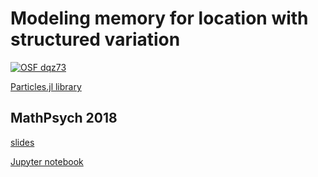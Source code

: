 # Modeling memory for location with structured variation

[![OSF dqz73](https://img.shields.io/badge/OSF-dqz73-blue.svg)](https://osf.io/dqz73/)

[Particles.jl library](https://github.com/kleinschmidt/Particles.jl)

## MathPsych 2018

[slides](mathpsych-2018-slides.slides.html)

[Jupyter notebook](https://osf.io/vbhna/)
